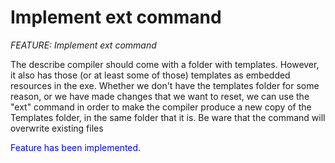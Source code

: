 # Implement ext command
_FEATURE: Implement ext command_

The describe compiler should come with a folder with templates. However, it also has those (or at least some of those) templates as embedded resources in the exe. Whether we don't have the templates folder for some reason, or we have made changes that we want to reset, we can use the "ext" command in order to make the compiler produce a new copy of the Templates folder, in the same folder that it is. Be ware that the command will overwrite existing files

<span style="color:blue">Feature has been implemented.</span>
